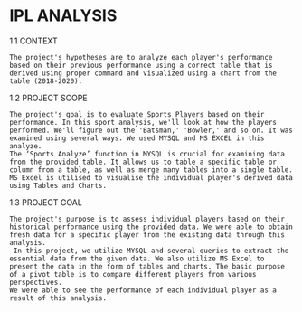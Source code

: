 # IPL ANALYSIS

1.1	CONTEXT

    The project's hypotheses are to analyze each player's performance based on their previous performance using a correct table that is derived using proper command and visualized using a chart from the table (2018-2020).
  
    
1.2 PROJECT SCOPE

    The project's goal is to evaluate Sports Players based on their performance. In this sport analysis, we'll look at how the players performed. We'll figure out the 'Batsman,' 'Bowler,' and so on. It was examined using several ways. We used MYSQL and MS EXCEL in this analyze. 
    The ‘Sports Analyze’ function in MYSQL is crucial for examining data from the provided table. It allows us to table a specific table or column from a table, as well as merge many tables into a single table. MS Excel is utilised to visualise the individual player's derived data using Tables and Charts.


1.3 PROJECT GOAL

    The project's purpose is to assess individual players based on their historical performance using the provided data. We were able to obtain fresh data for a specific player from the existing data through this analysis. 
     In this project, we utilize MYSQL and several queries to extract the essential data from the given data. We also utilize MS Excel to present the data in the form of tables and charts. The basic purpose of a pivot table is to compare different players from various perspectives.
    We were able to see the performance of each individual player as a result of this analysis.
